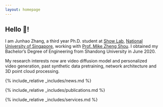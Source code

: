 ```yaml
---
layout: homepage
---
```


## Hello 👋!

I am Junhao Zhang, a third year Ph.D. student at [Show Lab](https://sites.google.com/view/showlab/home?authuser=0), [National University of Singapore](https://www.nus.edu.sg/), working with [Prof. Mike Zheng Shou](https://sites.google.com/view/showlab).  I obtained my Bachelor’s Degree of Engineering from Shandong University in June 2020.



My research interests now are video diffusion model and personalized video generation, past synthetic data pretraining, network architecture and 3D point cloud processing.

{% include_relative _includes/news.md %}

{% include_relative _includes/publications.md %}

{% include_relative _includes/services.md %}
